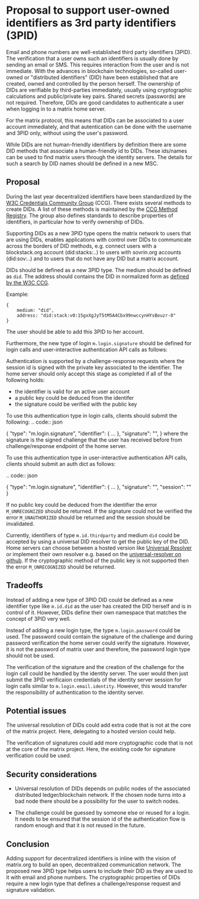 # Proposal to support user-owned identifiers as 3rd party identifiers (3PID)

Email and phone numbers are well-established third party identifiers (3PID). The verification that a user owns such an identifiers is usually done by sending an email or SMS. This requires interaction from the user and is not immediate. With the advances in blockchain technologies, so-called user-owned or "distributed identifiers" (DID) have been established that are created, owned and controlled by the person herself. The ownership of DIDs are verifiable by third-parties immediately, usually using cryptographic calculations and public/private key pairs. Shared secrets (passwords) are not required. Therefore, DIDs are good candidates to authenticate a user when logging in to a matrix home server.

For the matrix protocol, this means that DIDs can be associated to a user account immediately, and that autentication can be done with the username and 3PID only, without using the user's password. 

While DIDs are not human-friendly identifiers by definition there are some DID methods that associate a human-friendly id to DIDs. These ids/names can be used to find matrix users through the identity servers. The details for such a search by DID names should be defined in a new MSC.

## Proposal

During the last year decentralized identifiers have been standardized by the [W3C Credentials Community Group](https://w3c-ccg.github.io) (CCG). There exists several methods to create DIDs. A list of these methods is maintained by the [CCG Method Registry](https://w3c-ccg.github.io/did-method-registry). The group also defines standards to describe properties of identifiers, in particular how to verify ownership of DIDs.

Supporting DIDs as a new 3PID type opens the matrix network to users that are using DIDs, enables applications with control over DIDs to communicate across the borders of DID methods, e.g. connect users with a blockstack.org account (did:stacks:..) to users with sovrin.org accounts (did:sov:..) and to users that do not have any DID but a matrix account. 

DIDs should be defined as a new 3PID type. The medium should be defined as ``did``. The address should contains the DID in normalized form as [defined by the W3C CCG](https://w3c-ccg.github.io/did-spec/#normalization).

Example:

```
{ 
    medium: "did",
    address: "did:stack:v0:15gxXgJyT5tM5A4Cbx99nwccynHYsBouzr-0"
}
```
The user should be able to add this 3PID to her account.

Furthermore, the new type of login ``m.login.signature`` should be defined for login calls and user-interactive authentication API calls as follows:

Authentication is supported by a challenge-response requests where the
session id is signed with the private key associated to the identifier. The home server
should only accept this stage as completed if all of the following holds:
* the identifier is valid for an active user account
* a public key could be deduced from the identifer
* the signature could be verified with the public key

To use this authentication type in login calls, clients should submit the following:
.. code:: json

  {
    "type": "m.login.signature",
    "identifier": {
      ...
    },
    "signature": "<signature>",
  }
where the signature is the signed challenge that the user has received before from challenge/response endpoint of the home server.

To use this authentication type in user-interactive authentication API calls, clients should submit an auth dict as follows:

.. code:: json

  {
    "type": "m.login.signature",
    "identifier": {
      ...
    },
    "signature": "<signature>",
    "session": "<session ID>"
  }

If no public key could be deduced from the identifier the error ``M_UNRECOGNIZED`` should
be returned. If the signature could not be verified the error ``M_UNAUTHORIZED`` should be returned and the session should be invalidated.

Currently, identifiers of type ``m.id.thirdparty`` and medium ``did`` could be accepted by using a universal DID resolver to get the public key of the DID. Home servers can choose between a hosted version like [Universal Resolver](https://uniresolver.io) or implement their own resolver e.g. based on the [universal-resolver on github](https://github.com/decentralized-identity/universal-resolver/). If the cryptographic method of the public key is not supported then the error ``M_UNRECOGNIZED`` should be returned.



## Tradeoffs

Instead of adding a new type of 3PID DID could be defined as a new identifier type like 
``m.id.did`` as the user has created the DID herself and is in control of it. However, DIDs define their own namespace that matches the concept of 3PID very well.

Instead of adding a new login type, the type ``m.login.password`` could be used. The password could contain the signature of the challenge and during password verification the home server could verify the signature. However, it is not the password of matrix user and therefore, the password login type should not be used.

The verification of the signature and the creation of the challenge for the login call could be handled by the identity server. The user would then just submit the 3PID verificaion credentials of the identity server session for login calls similar to ``m.login.email.identity``. However, this would transfer the responsibility of authentication to the identity server.

## Potential issues

The universal resolution of DIDs could add extra code that is not at the core of the matrix project. Here, delegating to a hosted version could help.

The verification of signatures could add more cryptographic code that is not at the core of the matrix project. Here, the existing code for signature verification could be used.


## Security considerations

* Universal resolution of DIDs depends on public nodes of the associated distributed ledger/blockchain network. If the chosen node turns into a bad node there should be a possibility for the user to switch nodes.

* The challenge could be guessed by someone else or reused for a login. It needs to be ensured that the session id of the authentication flow is random enough and that it is not reused in the future.


## Conclusion

Adding support for decentralized identifiers is inline with the vision of matrix.org to build an open, decentralized communication network. The proposed new 3PID type helps users to include their DID as they are used to it with email and phone numbers. The cryptographic properties of DIDs require a new login type that defines a challenge/response request and signature validation.

